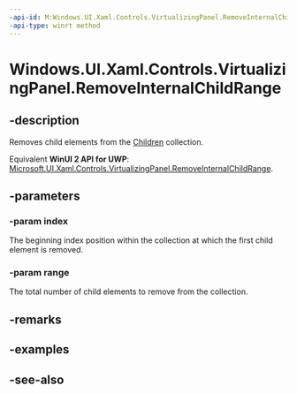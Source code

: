 ```yaml
---
-api-id: M:Windows.UI.Xaml.Controls.VirtualizingPanel.RemoveInternalChildRange(System.Int32,System.Int32)
-api-type: winrt method
---
```


<!-- Method syntax
protected void RemoveInternalChildRange(System.Int32 index, System.Int32 range)
-->

# Windows.UI.Xaml.Controls.VirtualizingPanel.RemoveInternalChildRange

## -description
Removes child elements from the [Children](panel_children.md) collection.

Equivalent **WinUI 2 API for UWP**: [Microsoft.UI.Xaml.Controls.VirtualizingPanel.RemoveInternalChildRange](/windows/winui/api/microsoft.ui.xaml.controls.virtualizingpanel.removeinternalchildrange).

## -parameters
### -param index
The beginning index position within the collection at which the first child element is removed.

### -param range
The total number of child elements to remove from the collection.

## -remarks

## -examples

## -see-also
